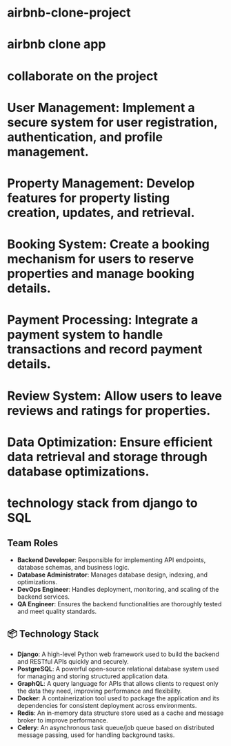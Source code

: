 # airbnb-clone-project
# airbnb clone app
# collaborate on the project
# User Management: Implement a secure system for user registration, authentication, and profile management.
# Property Management: Develop features for property listing creation, updates, and retrieval.
# Booking System: Create a booking mechanism for users to reserve properties and manage booking details.
# Payment Processing: Integrate a payment system to handle transactions and record payment details.
# Review System: Allow users to leave reviews and ratings for properties.
# Data Optimization: Ensure efficient data retrieval and storage through database optimizations.
# technology stack from django to SQL

## Team Roles

- **Backend Developer**: Responsible for implementing API endpoints, database schemas, and business logic.
- **Database Administrator**: Manages database design, indexing, and optimizations.
- **DevOps Engineer**: Handles deployment, monitoring, and scaling of the backend services.
- **QA Engineer**: Ensures the backend functionalities are thoroughly tested and meet quality standards.


## 📦 Technology Stack

- **Django**: A high-level Python web framework used to build the backend and RESTful APIs quickly and securely.
- **PostgreSQL**: A powerful open-source relational database system used for managing and storing structured application data.
- **GraphQL**: A query language for APIs that allows clients to request only the data they need, improving performance and flexibility.
- **Docker**: A containerization tool used to package the application and its dependencies for consistent deployment across environments.
- **Redis**: An in-memory data structure store used as a cache and message broker to improve performance.
- **Celery**: An asynchronous task queue/job queue based on distributed message passing, used for handling background tasks.

